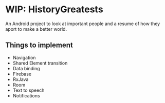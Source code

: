 # WIP: HistoryGreatests

An Android project to look at important people and a resume of how they aport to make a better world.


## Things to implement

- Navigation
- Shared Element transition
- Data binding
- Firebase
- RxJava
- Room
- Text to speech
- Notifications
